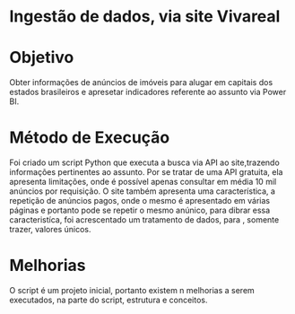 # Ingestão de dados, via site Vivareal
  
# Objetivo
  Obter informações de anúncios de imóveis para alugar em capitais dos estados brasileiros e apresetar indicadores referente ao assunto via Power BI.

# Método de Execução
  Foi criado um script Python que executa a busca via API ao site,trazendo informações pertinentes ao assunto. Por se tratar de uma API gratuita, ela apresenta limitações, onde é possível apenas consultar em média 10 mil anúncios por requisição.
  O site também apresenta uma característica, a repetição de anúncios pagos, onde o mesmo é apresentado em várias páginas e portanto pode se repetir o mesmo anúnico, para dibrar essa caracteristíca, foi acrescentado um tratamento de dados, para , somente trazer, valores únicos.

# Melhorias
  O script é um projeto inicial, portanto existem n melhorias a serem executados, na parte do script, estrutura e conceitos.

